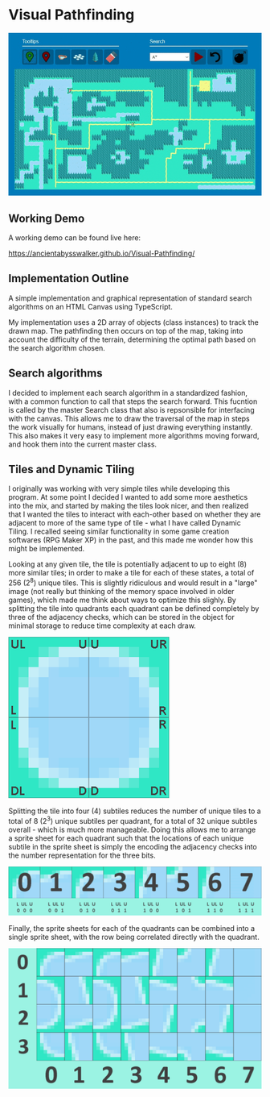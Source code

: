 # Visual Pathfinding

![Example gif](https://raw.githubusercontent.com/AncientAbysswalker/Visual-Pathfinding/master/md/header.gif)

## Working Demo

A working demo can be found live here:

https://ancientabysswalker.github.io/Visual-Pathfinding/

## Implementation Outline

A simple implementation and graphical representation of standard search algorithms on an HTML Canvas using TypeScript.

My implementation uses a 2D array of objects (class instances) to track the drawn map. The pathfinding then occurs on top of the map, taking into account the difficulty of the terrain, determining the optimal path based on the search algorithm chosen.

## Search algorithms

I decided to implement each search algorithm in a standardized fashion, with a common function to call that steps the search forward. This fucntion is called by the master Search class that also is repsonsible for interfacing with the canvas. This allows me to draw the traversal of the map in steps the work visually for humans, instead of just drawing everything instantly. This also makes it very easy to implement more algorithms moving forward, and hook them into the current master class.

## Tiles and Dynamic Tiling

I originally was working with very simple tiles while developing this program. At some point I decided I wanted to add some more aesthetics into the mix, and started by making the tiles look nicer, and then realized that I wanted the tiles to interact with each-other based on whether they are adjacent to more of the same type of tile - what I have called Dynamic Tiling. I recalled seeing similar functionality in some game creation softwares (RPG Maker XP) in the past, and this made me wonder how this might be implemented.

Looking at any given tile, the tile is potentially adjacent to up to eight (8) more similar tiles; in order to make a tile for each of these states, a total of 256 (2<sup>8</sup>) unique tiles. This is slightly ridiculous and would result in a "large" image (not really but thinking of the memory space involved in older games), which made me think about ways to optimize this slighly. By splitting the tile into quadrants each quadrant can be defined completely by three of the adjacency checks, which can be stored in the object for minimal storage to reduce time complexity at each draw.

![Splitting tile into quadrants](https://raw.githubusercontent.com/AncientAbysswalker/Visual-Pathfinding/master/md/fig1.png)

Splitting the tile into four (4) subtiles reduces the number of unique tiles to a total of 8 (2<sup>3</sup>) unique subtiles per quadrant, for a total of 32 unique subtiles overall - which is much more manageable. Doing this allows me to arrange a sprite sheet for each quadrant such that the locations of each unique subtile in the sprite sheet is simply the encoding the adjacency checks into the number representation for the three bits.

![Encoding tiles by adjacency](https://raw.githubusercontent.com/AncientAbysswalker/Visual-Pathfinding/master/md/fig2.png)

Finally, the sprite sheets for each of the quadrants can be combined into a single sprite sheet, with the row being correlated directly with the quadrant.

![Full spritesheet](https://raw.githubusercontent.com/AncientAbysswalker/Visual-Pathfinding/master/md/fig3.png)
